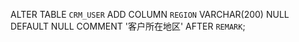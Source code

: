 	
ALTER TABLE `CRM_USER` ADD COLUMN `REGION` VARCHAR(200) NULL DEFAULT NULL COMMENT '客户所在地区' AFTER `REMARK`;
